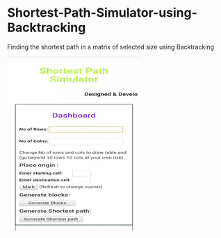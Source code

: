 # Shortest-Path-Simulator-using-Backtracking
Finding the shortest path in a matrix of selected size using Backtracking

![](routergif.gif)
